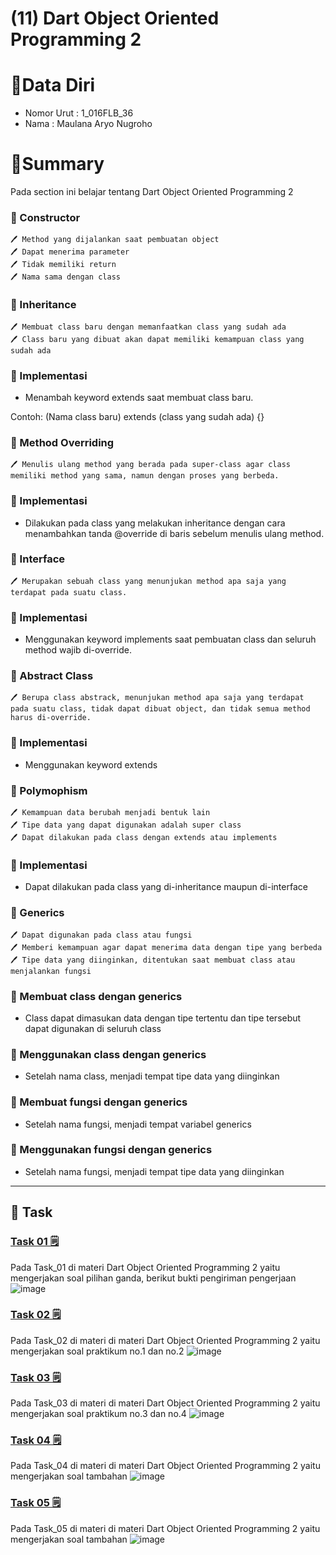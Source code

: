 # (11) Dart Object Oriented Programming 2

# 👨Data Diri
- Nomor Urut : 1_016FLB_36
- Nama : Maulana Aryo Nugroho

# 📔Summary
Pada section ini belajar tentang Dart Object Oriented Programming 2

### 📗 Constructor
~~~
🖊️ Method yang dijalankan saat pembuatan object
🖊️ Dapat menerima parameter
🖊️ Tidak memiliki return
🖊️ Nama sama dengan class
~~~

### 📘 Inheritance
~~~ 
🖊️ Membuat class baru dengan memanfaatkan class yang sudah ada
🖊️ Class baru yang dibuat akan dapat memiliki kemampuan class yang sudah ada
~~~
### 📖 Implementasi
- Menambah keyword extends saat membuat class baru.

Contoh: (Nama class baru) extends (class yang sudah ada) {}

### 📙 Method Overriding
~~~
🖊️ Menulis ulang method yang berada pada super-class agar class memiliki method yang sama, namun dengan proses yang berbeda.
~~~

### 📖 Implementasi
- Dilakukan pada class yang melakukan inheritance dengan cara menambahkan tanda @override di baris sebelum menulis ulang method.

### 📗 Interface
~~~
🖊️ Merupakan sebuah class yang menunjukan method apa saja yang terdapat pada suatu class.
~~~

### 📖 Implementasi
- Menggunakan keyword implements saat pembuatan class dan seluruh method wajib di-override.

### 📘 Abstract Class
~~~
🖊️ Berupa class abstrack, menunjukan method apa saja yang terdapat pada suatu class, tidak dapat dibuat object, dan tidak semua method harus di-override.
~~~

### 📖 Implementasi
- Menggunakan keyword extends

### 📙 Polymophism
~~~
🖊️ Kemampuan data berubah menjadi bentuk lain
🖊️ Tipe data yang dapat digunakan adalah super class
🖊️ Dapat dilakukan pada class dengan extends atau implements
~~~

### 📖 Implementasi
- Dapat dilakukan pada class yang di-inheritance maupun di-interface

### 📗 Generics
~~~
🖊️ Dapat digunakan pada class atau fungsi
🖊️ Memberi kemampuan agar dapat menerima data dengan tipe yang berbeda
🖊️ Tipe data yang diinginkan, ditentukan saat membuat class atau menjalankan fungsi
~~~

### 📖 Membuat class dengan generics
- Class dapat dimasukan data dengan tipe tertentu dan tipe tersebut dapat digunakan di seluruh class

### 📖 Menggunakan class dengan generics
- Setelah nama class, menjadi tempat tipe data yang diinginkan

### 📖 Membuat fungsi dengan generics
- Setelah nama fungsi, menjadi tempat variabel generics

### 📖 Menggunakan fungsi dengan generics
- Setelah nama fungsi, menjadi tempat tipe data yang diinginkan

---
## 📒 Task
### [Task 01 🗒](#descriptive-)
Pada Task_01 di materi Dart Object Oriented Programming 2 yaitu mengerjakan soal pilihan ganda, berikut bukti pengiriman pengerjaan
![image](/11_Dart%20Object%20Oriented%20Programming%202/screenshot/image_01.png)

### [Task 02 🗒](#descriptive-)
Pada Task_02 di materi di materi Dart Object Oriented Programming 2 yaitu mengerjakan soal praktikum no.1 dan no.2
![image](/11_Dart%20Object%20Oriented%20Programming%202/screenshot/image_02.png)

### [Task 03 🗒](#descriptive-)
Pada Task_03 di materi di materi Dart Object Oriented Programming 2 yaitu mengerjakan soal praktikum no.3 dan no.4
![image](/11_Dart%20Object%20Oriented%20Programming%202/screenshot/image_03.png)

### [Task 04 🗒](#descriptive-)
Pada Task_04 di materi di materi Dart Object Oriented Programming 2 yaitu mengerjakan soal tambahan
![image](/11_Dart%20Object%20Oriented%20Programming%202/screenshot/image_04.png)

### [Task 05 🗒](#descriptive-)
Pada Task_05 di materi di materi Dart Object Oriented Programming 2 yaitu mengerjakan soal tambahan
![image](/11_Dart%20Object%20Oriented%20Programming%202/screenshot/image_05.png)